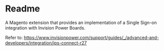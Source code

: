 # Readme

A Magento extension that provides an implementation of a Single Sign-on integration with Invision Power Boards.

Refer to: https://www.invisionpower.com/support/guides/_/advanced-and-developers/integration/ips-connect-r27